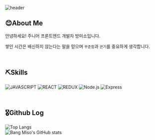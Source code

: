 <!-- <div align="center"> -->

![header](https://capsule-render.vercel.app/api?type=waving&color=0:fddb92,100:d1fdff&height=300&section=header&text=Bang&nbsp;Miso&animation=fadeIn&fontSize=90&fontColor=000000)

## 😊About Me
안녕하세요! 주니어 프론트엔드 개발자 방미소입니다.

쌓인 시간은 배신하지 않는다는 말을 믿으며 ```꾸준함```과 ```끈기```를 중요하게 생각합니다.

&nbsp;

## ⛏Skills

<img alt="JAVASCRIPT" src ="https://img.shields.io/badge/Javascript-20232A.svg?&style=for-the-badge&logo=Javascript&logoColor=F7DF1E"/> <img alt="REACT" src ="https://img.shields.io/badge/React-20232A.svg?&style=for-the-badge&logo=React&logoColor=61DAFB"/> <img alt="REDUX" src ="https://img.shields.io/badge/Redux-20232A.svg?&style=for-the-badge&logo=Redux&logoColor=9961F2"/> <img alt="Node.js" src ="https://img.shields.io/badge/Node.js-20232A.svg?&style=for-the-badge&logo=Node.js&logoColor=339933"/> <img alt="Express" src ="https://img.shields.io/badge/Express-20232A.svg?&style=for-the-badge&logo=Express&logoColor=ffffff" />

&nbsp;

## 🎖Github Log

![Top Langs](https://github-readme-stats.vercel.app/api/top-langs/?username=smilemet&layout=compact&theme=tokyonight)  
![Bang Miso's GitHub stats](https://github-readme-stats.vercel.app/api?username=smilemet&show_icons=true&theme=tokyonight) 

</div>



<!--
**smilemet/smilemet** is a ✨ _special_ ✨ repository because its `README.md` (this file) appears on your GitHub profile.

Here are some ideas to get you started:

- 🔭 I’m currently working on ...
- 🌱 I’m currently learning ...
- 👯 I’m looking to collaborate on ...
- 🤔 I’m looking for help with ...
- 💬 Ask me about ...
- 📫 How to reach me: ...
- 😄 Pronouns: ...
- ⚡ Fun fact: ...
-->
